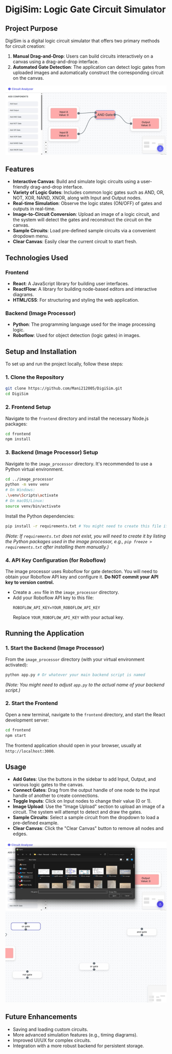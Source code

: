 # DigiSim: Logic Gate Circuit Simulator

## Project Purpose
DigiSim is a digital logic circuit simulator that offers two primary methods for circuit creation:
1.  **Manual Drag-and-Drop**: Users can build circuits interactively on a canvas using a drag-and-drop interface.
2.  **Automated Gate Detection**: The application can detect logic gates from uploaded images and automatically construct the corresponding circuit on the canvas.

![Image_Alt](https://github.com/Mani212005/DigiSim/blob/9b033c92956f57554ba65c35a82733eeb28f1065/1st.jpg)

## Features
*   **Interactive Canvas**: Build and simulate logic circuits using a user-friendly drag-and-drop interface.
*   **Variety of Logic Gates**: Includes common logic gates such as AND, OR, NOT, XOR, NAND, XNOR, along with Input and Output nodes.
*   **Real-time Simulation**: Observe the logic states (ON/OFF) of gates and outputs in real-time.
*   **Image-to-Circuit Conversion**: Upload an image of a logic circuit, and the system will detect the gates and reconstruct the circuit on the canvas.
*   **Sample Circuits**: Load pre-defined sample circuits via a convenient dropdown menu.
*   **Clear Canvas**: Easily clear the current circuit to start fresh.

## Technologies Used

### Frontend
*   **React**: A JavaScript library for building user interfaces.
*   **ReactFlow**: A library for building node-based editors and interactive diagrams.
*   **HTML/CSS**: For structuring and styling the web application.

### Backend (Image Processor)
*   **Python**: The programming language used for the image processing logic.
*   **Roboflow**: Used for object detection (logic gates) in images.

## Setup and Installation

To set up and run the project locally, follow these steps:

### 1. Clone the Repository

```bash
git clone https://github.com/Mani212005/DigiSim.git
cd DigiSim
```

### 2. Frontend Setup

Navigate to the `frontend` directory and install the necessary Node.js packages:

```bash
cd frontend
npm install
```

### 3. Backend (Image Processor) Setup

Navigate to the `image_processor` directory. It's recommended to use a Python virtual environment.

```bash
cd ../image_processor
python -m venv venv
# On Windows:
.\venv\Scripts\activate
# On macOS/Linux:
source venv/bin/activate
```

Install the Python dependencies:

```bash
pip install -r requirements.txt # You might need to create this file if it doesn't exist
```
*(Note: If `requirements.txt` does not exist, you will need to create it by listing the Python packages used in the image processor, e.g., `pip freeze > requirements.txt` after installing them manually.)*

### 4. API Key Configuration (for Roboflow)

The image processor uses Roboflow for gate detection. You will need to obtain your Roboflow API key and configure it. **Do NOT commit your API key to version control.**

*   Create a `.env` file in the `image_processor` directory.
*   Add your Roboflow API key to this file:
    ```
    ROBOFLOW_API_KEY=YOUR_ROBOFLOW_API_KEY
    ```
    Replace `YOUR_ROBOFLOW_API_KEY` with your actual key.

## Running the Application

### 1. Start the Backend (Image Processor)

From the `image_processor` directory (with your virtual environment activated):

```bash
python app.py # Or whatever your main backend script is named
```
*(Note: You might need to adjust `app.py` to the actual name of your backend script.)*

### 2. Start the Frontend

Open a new terminal, navigate to the `frontend` directory, and start the React development server:

```bash
cd frontend
npm start
```

The frontend application should open in your browser, usually at `http://localhost:3000`.

## Usage
*   **Add Gates**: Use the buttons in the sidebar to add Input, Output, and various logic gates to the canvas.
*   **Connect Gates**: Drag from the output handle of one node to the input handle of another to create connections.
*   **Toggle Inputs**: Click on Input nodes to change their value (0 or 1).
*   **Image Upload**: Use the "Image Upload" section to upload an image of a circuit. The system will attempt to detect and draw the gates.
*   **Sample Circuits**: Select a sample circuit from the dropdown to load a pre-defined example.
*   **Clear Canvas**: Click the "Clear Canvas" button to remove all nodes and edges.

![Image_Alt](https://github.com/Mani212005/DigiSim/blob/9b033c92956f57554ba65c35a82733eeb28f1065/2nd.jpg)
![Image_Alt](https://github.com/Mani212005/DigiSim/blob/9b033c92956f57554ba65c35a82733eeb28f1065/3rd.jpg)

## Future Enhancements
*   Saving and loading custom circuits.
*   More advanced simulation features (e.g., timing diagrams).
*   Improved UI/UX for complex circuits.
*   Integration with a more robust backend for persistent storage.
